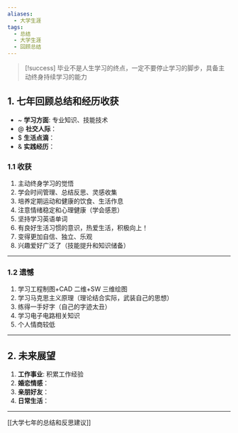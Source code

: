 ```yaml
---
aliases:
  - 大学生涯
tags:
  - 总结
  - 大学生涯
  - 回顾总结
---
```

> [!success] 毕业不是人生学习的终点，一定不要停止学习的脚步，具备主动终身持续学习的能力
## 1. 七年回顾总结和经历收获
- ~ **学习方面**: 专业知识、技能技术
- @ **社交人际**：
- $ **生活点滴**：
- & **实践经历**：
### 1.1 收获 
1. 主动终身学习的觉悟
2. 学会时间管理、总结反思、灵感收集
3. 培养定期运动和健康的饮食、生活作息
4. 注意情绪稳定和心理健康（学会感恩）
5. 坚持学习英语单词
6. 有良好生活习惯的意识，热爱生活，积极向上！
7. 变得更加自信、独立、乐观
8. 兴趣爱好广泛了（技能提升和知识储备）


---
### 1.2 遗憾 
1. 学习工程制图+CAD 二维+SW 三维绘图
2. 学习马克思主义原理（理论结合实际，武装自己的思想）
3. 练得一手好字（自己的字迹太丑）
4. 学习电子电路相关知识
5. 个人情商较低


---
## 2. 未来展望
1. **工作事业**: 积累工作经验
2. **婚恋情感**：
3. **亲朋好友**：
4. **日常生活**：

---
[[大学七年的总结和反思建议]]